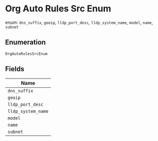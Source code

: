 
# Org Auto Rules Src Enum

enum: `dns_suffix`, `geoip`, `lldp_port_desc`, `lldp_system_name`, `model`, `name`, `subnet`

## Enumeration

`OrgAutoRulesSrcEnum`

## Fields

| Name |
|  --- |
| `dns_suffix` |
| `geoip` |
| `lldp_port_desc` |
| `lldp_system_name` |
| `model` |
| `name` |
| `subnet` |

